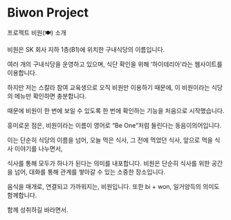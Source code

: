 # Biwon Project

프로젝트 비원(🍽️) 소개

비원은 SK 회사 지하 1층(B1)에 위치한 구내식당의 이름입니다. 

여러 개의 구내식당을 운영하고 있으며, 식단 확인을 위해 ‘하이테리아’라는 웹사이트를 이용합니다. 

하지만 저는 스칼라 참여 교육생으로 오직 비원만 이용하기 때문에, 이 비원이라는 식당의 메뉴만 확인하면 충분합니다.

때문에 비원이 한 번에 보일 수 있도록 한 번에 확인하는 기능을 처음으로 시작했습니다.

흥미로운 점은, 비원이라는 이름이 영어로 “Be One”처럼 들린다는 동음이의어입니다. 

이는 단순히 식당의 이름을 넘어, 오늘 먹은 식사, 그 전에 먹었던 식사, 앞으로 먹을 식사 이야기를 나누면서,

식사를 통해 모두가 하나가 된다는 의미를 내포합니다. 비원은 단순히 식사를 위한 공간을 넘어, 대화를 통해 관계를 쌓아갈 수 있는 소중한 장소입니다.

음식을 매개로, 연결되고 가까워지는, 비원입니다. 또한 bi + won, 일거양득의 의미도 함께합니다. 

함께 성취하길 바라면서.
